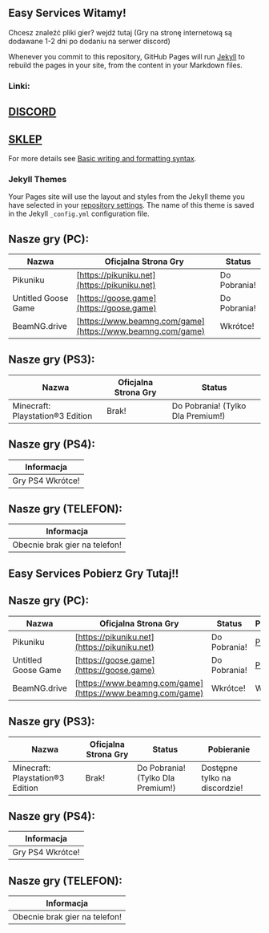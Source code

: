 ## Easy Services Witamy!

Chcesz znaleźć pliki gier? wejdź tutaj (Gry na stronę internetową są dodawane 1-2 dni po dodaniu na serwer discord)

Whenever you commit to this repository, GitHub Pages will run [Jekyll](https://jekyllrb.com/) to rebuild the pages in your site, from the content in your Markdown files.

### Linki:

## [DISCORD](https://discord.gg/5d8N2RXTbj)
## [SKLEP](https://easyservices.tebex.io/category/1952591)

For more details see [Basic writing and formatting syntax](https://docs.github.com/en/github/writing-on-github/getting-started-with-writing-and-formatting-on-github/basic-writing-and-formatting-syntax).

### Jekyll Themes

Your Pages site will use the layout and styles from the Jekyll theme you have selected in your [repository settings](https://github.com/EasyServices132/easyservices-site/settings/pages). The name of this theme is saved in the Jekyll `_config.yml` configuration file.

## Nasze gry (PC):

| Nazwa     | Oficjalna Strona Gry     | Status     |   
| --------- | ------------------------ | ---------- |
| Pikuniku  | [https://pikuniku.net](https://pikuniku.net)   | Do Pobrania!   |
| Untitled Goose Game  | [https://goose.game](https://goose.game)   | Do Pobrania!   |
| BeamNG.drive  | [https://www.beamng.com/game](https://www.beamng.com/game)   | Wkrótce!   |

## Nasze gry (PS3):

| Nazwa     | Oficjalna Strona Gry     | Status     |   
| --------- | ------------------------ | ---------- |
| Minecraft: Playstation®3 Edition  | Brak!   | Do Pobrania! (Tylko Dla Premium!)   |

## Nasze gry (PS4):

| Informacja     |   
| --------- |
| Gry PS4 Wkrótce!  |

## Nasze gry (TELEFON):

| Informacja     |   
| --------- |
| Obecnie brak gier na telefon!  |

## Easy Services Pobierz Gry Tutaj!!

## Nasze gry (PC):

| Nazwa     | Oficjalna Strona Gry     | Status     | Pobieranie     |
| --------- | ------------------------ | ---------- | -------------- |
| Pikuniku  | [https://pikuniku.net](https://pikuniku.net)   | Do Pobrania!   | [Pobierz](https://github.com/EasyServices132/easyservices-website/releases/tag/PCp)   |
| Untitled Goose Game  | [https://goose.game](https://goose.game)   | Do Pobrania!   | [Pobierz](https://github.com/EasyServices132/easyservices-website/releases/tag/PCu)   |
| BeamNG.drive  | [https://www.beamng.com/game](https://www.beamng.com/game)   | Wkrótce!   | Wkrótce!   |

## Nasze gry (PS3):

| Nazwa     | Oficjalna Strona Gry     | Status     | Pobieranie     |
| --------- | ------------------------ | ---------- | -------------- |
| Minecraft: Playstation®3 Edition  | Brak!   | Do Pobrania! (Tylko Dla Premium!)   | Dostępne tylko na discordzie!   |

## Nasze gry (PS4):

| Informacja     |   
| --------- |
| Gry PS4 Wkrótce!  |

## Nasze gry (TELEFON):

| Informacja     |   
| --------- |
| Obecnie brak gier na telefon!  |

